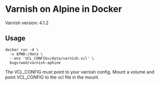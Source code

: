 Varnish on Alpine in Docker
===========================

Varnish version: 4.1.2

Usage
-----

```
docker run -d \
  -v $PWD:/data \
  --env 'VCL_CONFIG=/data/varnish.vcl' \
  bugcrwod/varnish-aphine
```

The VCL_CONFIG must point to your varnish config. Mount a volume and point
VCL_CONFIG to the vcl file in the mount.
